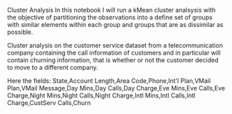 Cluster Analysis
In this notebook I will run a kMean cluster analsysis with the objective of partitioning the observations into a define set of groups with similar elements within each group and groups that are as dissimilar as possible.

Cluster analysis on the customer service dataset from a telecommunication company containing the call information of customers and in particular will contain churning information, that is whether or not the customer decided to move to a different company.

Here the fields: State,Account Length,Area Code,Phone,Int'l Plan,VMail Plan,VMail Message,Day Mins,Day Calls,Day Charge,Eve Mins,Eve Calls,Eve Charge,Night Mins,Night Calls,Night Charge,Intl Mins,Intl Calls,Intl Charge,CustServ Calls,Churn
